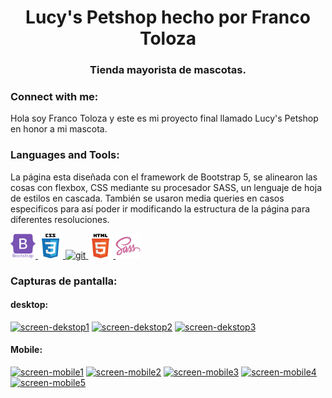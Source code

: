<h1 align="center">Lucy's Petshop hecho por Franco Toloza</h1>
<h3 align="center">Tienda mayorista de mascotas.</h3>

<h3 align="left">Connect with me:</h3>
<p align="left">Hola soy Franco Toloza y este es mi proyecto final llamado Lucy's Petshop en honor a mi mascota.
</p>

<h3 align="left">Languages and Tools:</h3>
<p align="left">La página esta diseñada con el framework de Bootstrap 5, se alinearon las cosas con flexbox, CSS mediante su procesador SASS, un lenguaje de hoja de estilos en cascada. También se usaron media queries en casos especificos para así poder ir modificando la estructura de la página para diferentes resoluciones.</p>
<p align="left"> <a href="https://getbootstrap.com" target="_blank" rel="noreferrer"> <img src="https://raw.githubusercontent.com/devicons/devicon/master/icons/bootstrap/bootstrap-plain-wordmark.svg" alt="bootstrap" width="40" height="40"/> </a> <a href="https://www.w3schools.com/css/" target="_blank" rel="noreferrer"> <img src="https://raw.githubusercontent.com/devicons/devicon/master/icons/css3/css3-original-wordmark.svg" alt="css3" width="40" height="40"/> </a> <a href="https://git-scm.com/" target="_blank" rel="noreferrer"> <img src="https://www.vectorlogo.zone/logos/git-scm/git-scm-icon.svg" alt="git" width="40" height="40"/> </a> <a href="https://www.w3.org/html/" target="_blank" rel="noreferrer"> <img src="https://raw.githubusercontent.com/devicons/devicon/master/icons/html5/html5-original-wordmark.svg" alt="html5" width="40" height="40"/> </a> <a href="https://sass-lang.com" target="_blank" rel="noreferrer"> <img src="https://raw.githubusercontent.com/devicons/devicon/master/icons/sass/sass-original.svg" alt="sass" width="40" height="40"/> </a> </p>
<h3 align="left">Capturas de pantalla:</h3>
<h4 align="left">desktop:</h4>
<a href='https://postimg.cc/NLs2ZTjd' target='_blank'><img src='https://i.postimg.cc/NLs2ZTjd/screen-dekstop1.png' border='0' alt='screen-dekstop1'/></a>
<a href='https://postimg.cc/T53ym84z' target='_blank'><img src='https://i.postimg.cc/T53ym84z/screen-dekstop2.png' border='0' alt='screen-dekstop2'/></a>
<a href='https://postimg.cc/jwXwLqZ6' target='_blank'><img src='https://i.postimg.cc/jwXwLqZ6/screen-dekstop3.png' border='0' alt='screen-dekstop3'/></a>
<h4 align="left">Mobile:</h4>
<a href='https://postimg.cc/f3Y0Qfdr' target='_blank'><img src='https://i.postimg.cc/f3Y0Qfdr/screen-mobile1.png' border='0' alt='screen-mobile1'/></a>
<a href='https://postimg.cc/sMkZLNMW' target='_blank'><img src='https://i.postimg.cc/sMkZLNMW/screen-mobile2.png' border='0' alt='screen-mobile2'/></a>
<a href='https://postimg.cc/HrcyBgkH' target='_blank'><img src='https://i.postimg.cc/HrcyBgkH/screen-mobile3.png' border='0' alt='screen-mobile3'/></a>
<a href='https://postimg.cc/2V5vLvp1' target='_blank'><img src='https://i.postimg.cc/2V5vLvp1/screen-mobile4.png' border='0' alt='screen-mobile4'/></a>
<a href='https://postimg.cc/PPFDWxh2' target='_blank'><img src='https://i.postimg.cc/PPFDWxh2/screen-mobile5.png' border='0' alt='screen-mobile5'/></a>




